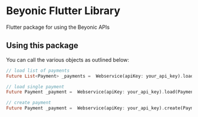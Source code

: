 # Beyonic Flutter Library

Flutter package for using the Beyonic APIs

## Using this package

You can call the various objects as outlined below:

```dart
// load list of payments
Future List<Payment> _payments =  Webservice(apiKey: your_api_key).load(Payment.all, offset: 0);

// load single payment
Future Payment _payment =  Webservice(apiKey: your_api_key).load(Payment.single);

// create payment
Future Payment _payment =  Webservice(apiKey: your_api_key).create(Payment.create, params);

```